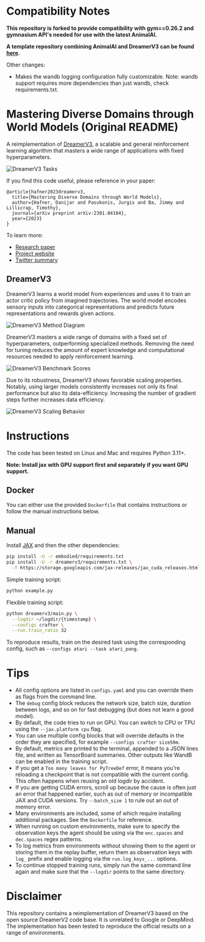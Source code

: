 # Compatibility Notes

**This repository is forked to provide compatibility with gym==0.26.2 and gymnasium API's needed for use with the latest AnimalAI.**

**A template repository combining AnimalAI and DreamerV3 can be found [here](https://github.com/Kinds-of-Intelligence-CFI/dreamerv3-animalai).**

Other changes:

- Makes the wandb logging configuration fully customizable. Note: wandb support requires more dependencies than just wandb, check requirements.txt.

# Mastering Diverse Domains through World Models (Original README)

A reimplementation of [DreamerV3][paper], a scalable and general reinforcement
learning algorithm that masters a wide range of applications with fixed
hyperparameters.

![DreamerV3 Tasks](https://user-images.githubusercontent.com/2111293/217647148-cbc522e2-61ad-4553-8e14-1ecdc8d9438b.gif)

If you find this code useful, please reference in your paper:

```
@article{hafner2023dreamerv3,
  title={Mastering Diverse Domains through World Models},
  author={Hafner, Danijar and Pasukonis, Jurgis and Ba, Jimmy and Lillicrap, Timothy},
  journal={arXiv preprint arXiv:2301.04104},
  year={2023}
}
```

To learn more:

- [Research paper][paper]
- [Project website][website]
- [Twitter summary][tweet]

## DreamerV3

DreamerV3 learns a world model from experiences and uses it to train an actor
critic policy from imagined trajectories. The world model encodes sensory
inputs into categorical representations and predicts future representations and
rewards given actions.

![DreamerV3 Method Diagram](https://user-images.githubusercontent.com/2111293/217355673-4abc0ce5-1a4b-4366-a08d-64754289d659.png)

DreamerV3 masters a wide range of domains with a fixed set of hyperparameters,
outperforming specialized methods. Removing the need for tuning reduces the
amount of expert knowledge and computational resources needed to apply
reinforcement learning.

![DreamerV3 Benchmark Scores](https://github.com/danijar/dreamerv3/assets/2111293/0fe8f1cf-6970-41ea-9efc-e2e2477e7861)

Due to its robustness, DreamerV3 shows favorable scaling properties. Notably,
using larger models consistently increases not only its final performance but
also its data-efficiency. Increasing the number of gradient steps further
increases data efficiency.

![DreamerV3 Scaling Behavior](https://user-images.githubusercontent.com/2111293/217356063-0cf06b17-89f0-4d5f-85a9-b583438c98dd.png)

# Instructions

The code has been tested on Linux and Mac and requires Python 3.11+.

**Note: Install jax with GPU support first and separately if you want GPU support.**

## Docker

You can either use the provided `Dockerfile` that contains instructions or
follow the manual instructions below.

## Manual

Install [JAX][jax] and then the other dependencies:

```sh
pip install -U -r embodied/requirements.txt
pip install -U -r dreamerv3/requirements.txt \
  -f https://storage.googleapis.com/jax-releases/jax_cuda_releases.html
```

Simple training script:

```sh
python example.py
```

Flexible training script:

```sh
python dreamerv3/main.py \
  --logdir ~/logdir/{timestamp} \
  --configs crafter \
  --run.train_ratio 32
```

To reproduce results, train on the desired task using the corresponding config,
such as `--configs atari --task atari_pong`.

# Tips

- All config options are listed in `configs.yaml` and you can override them
  as flags from the command line.
- The `debug` config block reduces the network size, batch size, duration
  between logs, and so on for fast debugging (but does not learn a good model).
- By default, the code tries to run on GPU. You can switch to CPU or TPU using
  the `--jax.platform cpu` flag.
- You can use multiple config blocks that will override defaults in the
  order they are specified, for example `--configs crafter size50m`.
- By default, metrics are printed to the terminal, appended to a JSON lines
  file, and written as TensorBoard summaries. Other outputs like WandB can be
  enabled in the training script.
- If you get a `Too many leaves for PyTreeDef` error, it means you're
  reloading a checkpoint that is not compatible with the current config. This
  often happens when reusing an old logdir by accident.
- If you are getting CUDA errors, scroll up because the cause is often just an
  error that happened earlier, such as out of memory or incompatible JAX and
  CUDA versions. Try `--batch_size 1` to rule out an out of memory error.
- Many environments are included, some of which require installing additional
  packages. See the `Dockerfile` for reference.
- When running on custom environments, make sure to specify the observation
  keys the agent should be using via the `enc.spaces` and `dec.spaces` regex
  patterns.
- To log metrics from environments without showing them to the agent or storing
  them in the replay buffer, return them as observation keys with `log_` prefix
  and enable logging via the `run.log_keys_...` options.
- To continue stopped training runs, simply run the same command line again and
  make sure that the `--logdir` points to the same directory.

# Disclaimer

This repository contains a reimplementation of DreamerV3 based on the open
source DreamerV2 code base. It is unrelated to Google or DeepMind. The
implementation has been tested to reproduce the official results on a range of
environments.

[jax]: https://github.com/google/jax#pip-installation-gpu-cuda
[paper]: https://arxiv.org/pdf/2301.04104v1.pdf
[website]: https://danijar.com/dreamerv3
[tweet]: https://twitter.com/danijarh/status/1613161946223677441
[example]: https://github.com/danijar/dreamerv3/blob/main/example.py
